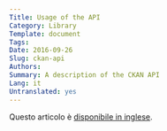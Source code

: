 ```yaml
---
Title: Usage of the API
Category: Library
Template: document
Tags:
Date: 2016-09-26
Slug: ckan-api
Authors:
Summary: A description of the CKAN API
Lang: it
Untranslated: yes
---
```


Questo articolo è [disponibile in inglese](/en/library/ckan-api).

